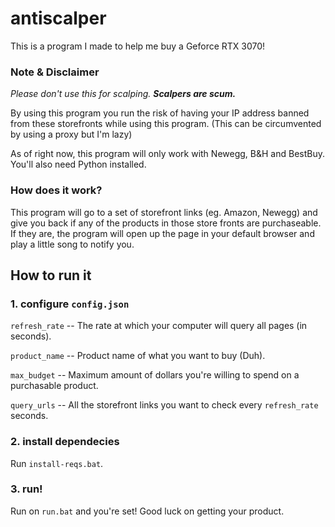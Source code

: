 # antiscalper
This is a program I made to help me buy a Geforce RTX 3070!

### Note & Disclaimer
*Please don't use this for scalping.* ***Scalpers are scum.***

By using this program you run the risk of having your IP address banned from these storefronts while using this program. (This can be circumvented by using a proxy but I'm lazy)

As of right now, this program will only work with Newegg, B&H and BestBuy. You'll also need Python installed.

### How does it work?
This program will go to a set of storefront links (eg. Amazon, Newegg) and give you back if any of the products in those store fronts are purchaseable.
If they are, the program will open up the page in your default browser and play a little song to notify you.

## How to run it
### 1. configure `config.json`

`refresh_rate` -- The rate at which your computer will query all pages (in seconds).

`product_name` -- Product name of what you want to buy (Duh).

`max_budget`   -- Maximum amount of dollars you're willing to spend on a purchasable product.

`query_urls`   -- All the storefront links you want to check every `refresh_rate` seconds.

### 2. install dependecies
Run `install-reqs.bat`.

### 3. run!
Run on `run.bat` and you're set! Good luck on getting your product.
